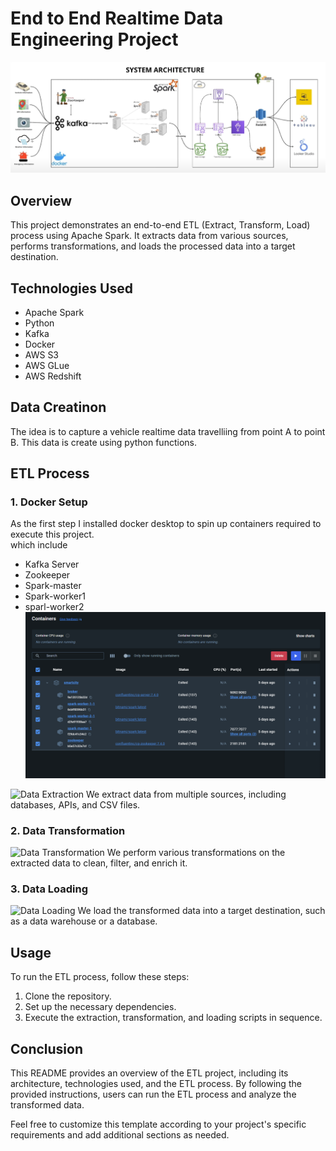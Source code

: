 # End to End Realtime Data Engineering Project

![Project Architecture](SysArch.png)

## Overview
This project demonstrates an end-to-end ETL (Extract, Transform, Load) process using Apache Spark. It extracts data from various sources, performs transformations, and loads the processed data into a target destination.

## Technologies Used
- Apache Spark
- Python
- Kafka
- Docker
- AWS S3
- AWS GLue
- AWS Redshift
## Data Creatinon
The idea is to capture a vehicle realtime data travelliing from point A to point B. This data is create using python functions.

## ETL Process
### 1. Docker Setup
As the first step I installed docker desktop to spin up containers required to execute this project.\
which include
- Kafka Server
- Zookeeper
- Spark-master
- Spark-worker1
- sparl-worker2
![Data Extraction](docker.png)


![Data Extraction](screenshots/data_extraction.png)
We extract data from multiple sources, including databases, APIs, and CSV files.

### 2. Data Transformation
![Data Transformation](screenshots/data_transformation.png)
We perform various transformations on the extracted data to clean, filter, and enrich it.

### 3. Data Loading
![Data Loading](screenshots/data_loading.png)
We load the transformed data into a target destination, such as a data warehouse or a database.

## Usage
To run the ETL process, follow these steps:
1. Clone the repository.
2. Set up the necessary dependencies.
3. Execute the extraction, transformation, and loading scripts in sequence.

## Conclusion
This README provides an overview of the ETL project, including its architecture, technologies used, and the ETL process. By following the provided instructions, users can run the ETL process and analyze the transformed data.

Feel free to customize this template according to your project's specific requirements and add additional sections as needed.
